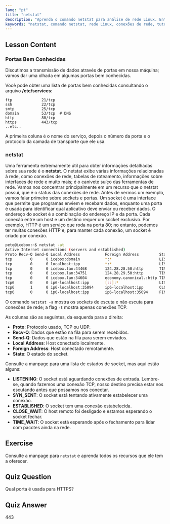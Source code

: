 ```yaml
---
lang: "pt"
title: "netstat"
description: "Aprenda o comando netstat para análise de rede Linux. Entenda conexões de rede, portas e sockets com este guia para iniciantes."
keywords: "netstat, comando netstat, rede Linux, conexões de rede, tutorial Linux, iniciante, guia"
---
```


## Lesson Content

### Portas Bem Conhecidas

Discutimos a transmissão de dados através de portas em nossa máquina; vamos dar uma olhada em algumas portas bem conhecidas.

Você pode obter uma lista de portas bem conhecidas consultando o arquivo **/etc/services**:

```plaintext
ftp             21/tcp
ssh             22/tcp
smtp            25/tcp
domain          53/tcp  # DNS
http            80/tcp
https           443/tcp
..etc..
```

A primeira coluna é o nome do serviço, depois o número da porta e o protocolo da camada de transporte que ele usa.

### netstat

Uma ferramenta extremamente útil para obter informações detalhadas sobre sua rede é o **netstat**. O netstat exibe várias informações relacionadas à rede, como conexões de rede, tabelas de roteamento, informações sobre interfaces de rede e muito mais; é o canivete suíço das ferramentas de rede. Vamos nos concentrar principalmente em um recurso que o netstat possui, que é o status das conexões de rede. Antes de vermos um exemplo, vamos falar primeiro sobre sockets e portas. Um socket é uma interface que permite que programas enviem e recebam dados, enquanto uma porta é usada para identificar qual aplicativo deve enviar ou receber dados. O endereço do socket é a combinação do endereço IP e da porta. Cada conexão entre um host e um destino requer um socket exclusivo. Por exemplo, HTTP é um serviço que roda na porta 80; no entanto, podemos ter muitas conexões HTTP e, para manter cada conexão, um socket é criado por conexão.

```bash
pete@icebox:~$ netstat -at
Active Internet connections (servers and established)
Proto Recv-Q Send-Q Local Address           Foreign Address         State
tcp        0      0 icebox:domain           *:*                     LISTEN
tcp        0      0 localhost:ipp           *:*                     LISTEN
tcp        0      0 icebox.lan:44468        124.28.28.50:http       TIME_WAIT
tcp        0      0 icebox.lan:34751        124.28.29.50:http       TIME_WAIT
tcp        0      0 icebox.lan:34604        economy.canonical.:http TIME_WAIT
tcp6       0      0 ip6-localhost:ipp       [::]:*                  LISTEN
tcp6       1      0 ip6-localhost:35094     ip6-localhost:ipp       CLOSE_WAIT
tcp6       0      0 ip6-localhost:ipp       ip6-localhost:35094     FIN_WAIT2
```

O comando `netstat -a` mostra os sockets de escuta e não escuta para conexões de rede; a flag `-t` mostra apenas conexões TCP.

As colunas são as seguintes, da esquerda para a direita:

- **Proto**: Protocolo usado, TCP ou UDP.
- **Recv-Q**: Dados que estão na fila para serem recebidos.
- **Send-Q**: Dados que estão na fila para serem enviados.
- **Local Address**: Host conectado localmente.
- **Foreign Address**: Host conectado remotamente.
- **State**: O estado do socket.

Consulte a manpage para uma lista de estados de socket, mas aqui estão alguns:

- **LISTENING**: O socket está aguardando conexões de entrada. Lembre-se, quando fazemos uma conexão TCP, nosso destino precisa estar nos escutando antes que possamos nos conectar.
- **SYN_SENT**: O socket está tentando ativamente estabelecer uma conexão.
- **ESTABLISHED**: O socket tem uma conexão estabelecida.
- **CLOSE_WAIT**: O host remoto foi desligado e estamos esperando o socket fechar.
- **TIME_WAIT**: O socket está esperando após o fechamento para lidar com pacotes ainda na rede.

## Exercise

Consulte a manpage para `netstat` e aprenda todos os recursos que ele tem a oferecer.

## Quiz Question

Qual porta é usada para HTTPS?

## Quiz Answer

443
